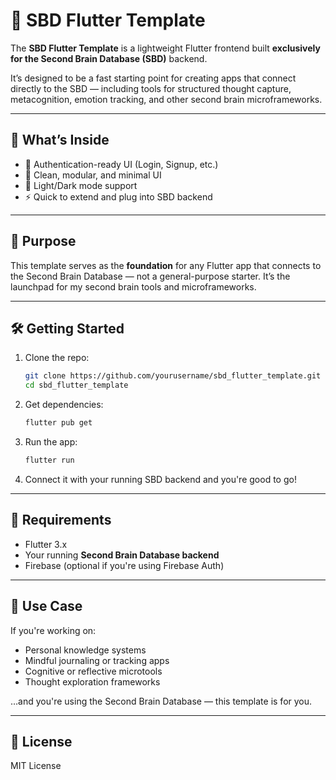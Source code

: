 # 🧠 SBD Flutter Template

The **SBD Flutter Template** is a lightweight Flutter frontend built **exclusively for the Second Brain Database (SBD)** backend.

It’s designed to be a fast starting point for creating apps that connect directly to the SBD — including tools for structured thought capture, metacognition, emotion tracking, and other second brain microframeworks.

---

## 🚀 What’s Inside

- 🔐 Authentication-ready UI (Login, Signup, etc.)
- 🧱 Clean, modular, and minimal UI
- 🌙 Light/Dark mode support
- ⚡️ Quick to extend and plug into SBD backend

---

## 🎯 Purpose

This template serves as the **foundation** for any Flutter app that connects to the Second Brain Database — not a general-purpose starter. It’s the launchpad for my second brain tools and microframeworks.

---

## 🛠️ Getting Started

1. Clone the repo:
   ```bash
   git clone https://github.com/yourusername/sbd_flutter_template.git
   cd sbd_flutter_template
   ```

2. Get dependencies:
   ```bash
   flutter pub get
   ```

3. Run the app:
   ```bash
   flutter run
   ```

4. Connect it with your running SBD backend and you're good to go!

---

## 🔗 Requirements

- Flutter 3.x
- Your running **Second Brain Database backend**
- Firebase (optional if you're using Firebase Auth)

---

## 📌 Use Case

If you're working on:
- Personal knowledge systems
- Mindful journaling or tracking apps
- Cognitive or reflective microtools
- Thought exploration frameworks

…and you're using the Second Brain Database — this template is for you.

---

## 📄 License

MIT License


